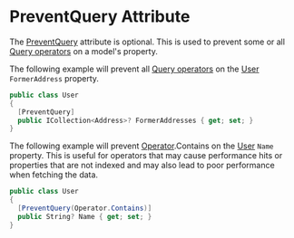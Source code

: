# PreventQuery Attribute

The [PreventQuery](/Crud.Api/Attributes/PreventQueryAttribute.cs) attribute is optional. This is used to prevent some or all [Query operators](/Crud.Api/QueryModels/Operator.cs) on a model's property.

The following example will prevent all [Query operators](/Crud.Api/QueryModels/Operator.cs) on the [User](/Crud.Api/Models/User.cs) `FormerAddress` property.

```c#
public class User
{
  [PreventQuery]
  public ICollection<Address>? FormerAddresses { get; set; }
}
```

The following example will prevent [Operator](/Crud.Api/QueryModels/Operator.cs).Contains on the [User](/Crud.Api/Models/User.cs) `Name` property. This is useful for operators that may cause performance hits or properties that are not indexed and may also lead to poor performance when fetching the data.

```c#
public class User
{
  [PreventQuery(Operator.Contains)]
  public String? Name { get; set; }
}
```